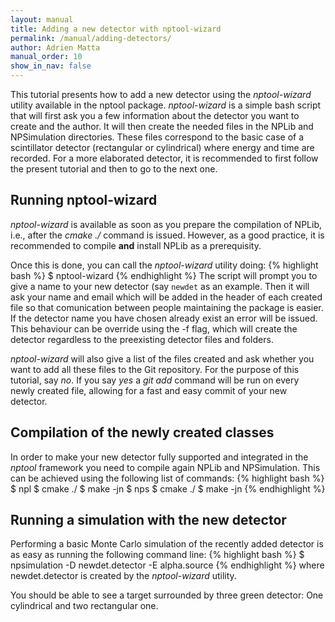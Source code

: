 ```yaml
---
layout: manual 
title: Adding a new detector with nptool-wizard 
permalink: /manual/adding-detectors/
author: Adrien Matta
manual_order: 10 
show_in_nav: false 
---
```

This tutorial presents how to add a new detector using the _nptool-wizard_
utility available in the nptool package. _nptool-wizard_ is a simple bash 
script that will first ask you a few information about the detector you want 
to create and the author. It will then create the needed files in the NPLib
and NPSimulation directories. These files correspond to the basic case of a
scintillator detector (rectangular or cylindrical) where energy and time
are recorded. For a more elaborated detector, it is recommended to first follow
the present tutorial and then to go to the next one. 


## Running nptool-wizard
_nptool-wizard_ is available as soon as you prepare the compilation of NPLib, 
i.e., after the _cmake ./_ command is issued. However, as a good practice, it
is recommended to compile __and__ install NPLib as a prerequisity.

Once this is done, you can call the _nptool-wizard_ utility doing:
{% highlight bash %}
$ nptool-wizard
{% endhighlight %}
The script will prompt you to give a name to your new detector (say `newdet`
as an example. Then it will ask your name and email which will be added in 
the header of each created file so that comunication between people maintaining
the package is easier. If the detector name you have chosen already exist an 
error will be issued. This behaviour can be override using the -f flag, which
will create the detector regardless to the preexisting detector files and folders.

_nptool-wizard_ will also give a list of the files created and ask whether you
want to add all these files to the Git repository. For the purpose of this 
tutorial, say _no_. If you say _yes_ a _git add_ command will be run on every 
newly created file, allowing for a fast and easy commit of your new detector. 


## Compilation of the newly created classes
In order to make your new detector fully supported and integrated in the 
_nptool_ framework you need to compile again NPLib and NPSimulation. This
can be achieved using the following list of commands:
{% highlight bash %}
$ npl
$ cmake ./
$ make -jn
$ nps
$ cmake ./
$ make -jn
{% endhighlight %}


## Running a simulation with the new detector
Performing a basic Monte Carlo simulation of the recently added detector is
as easy as running the following command line:
{% highlight bash %}
$ npsimulation -D newdet.detector -E alpha.source 
{% endhighlight %}
where newdet.detector is created by the _nptool-wizard_ utility.

You should be able to see a target surrounded by three green detector: One cylindrical and two rectangular one.


